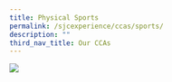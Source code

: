 ```yaml
---
title: Physical Sports
permalink: /sjcexperience/ccas/sports/
description: ""
third_nav_title: Our CCAs
---
```

![](/images/CCA/Physical%20Sports/sports.jpg)